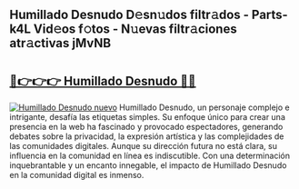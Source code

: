 ## Humillado Desnudo D𝚎sn𝚞dos filtr𝚊dos - Parts-k4L Vid𝚎os f𝚘tos - N𝚞evas filtr𝚊ciones atr𝚊ctivas jMvNB

# <h2><a href="http://mb6qro.tromn.icu/?c=Humillado+Desnudo">🔗👉👉👉 Humillado Desnudo 🔗🔗</a></h2>

[![Humillado Desnudo nuevo](https://i.imgur.com/pEAQMta.gif)](http://mb6qro.tromn.icu/?c=Humillado+Desnudo)
Humillado Desnudo, un personaje complejo e intrigante, desafía las etiquetas simples. Su enfoque único para crear una presencia en la web ha fascinado y provocado espectadores, generando debates sobre la privacidad, la expresión artística y las complejidades de las comunidades digitales. Aunque su dirección futura no está clara, su influencia en la comunidad en línea es indiscutible. Con una determinación inquebrantable y un encanto innegable, el impacto de Humillado Desnudo en la comunidad digital es inmenso.
